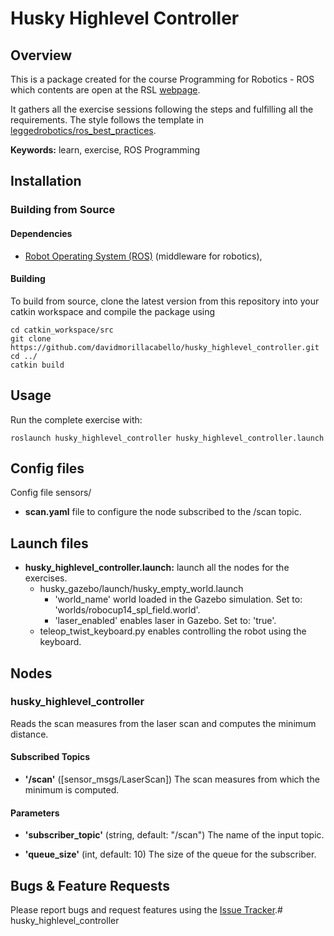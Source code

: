 # Husky Highlevel Controller

## Overview

This is a package created for the course Programming for Robotics - ROS
which contents are open at the RSL [webpage](https://rsl.ethz.ch/education-students/lectures/ros.html).

It gathers all the exercise sessions following the steps and fulfilling all the requirements.
The style follows the template in [leggedrobotics/ros_best_practices](https://github.com/leggedrobotics/ros_best_practices/tree/master/ros_package_template).

**Keywords:** learn, exercise, ROS Programming

## Installation

### Building from Source

#### Dependencies

- [Robot Operating System (ROS)](http://wiki.ros.org) (middleware for robotics),

#### Building

To build from source, clone the latest version from this repository into your catkin workspace and compile the package using

	cd catkin_workspace/src
	git clone https://github.com/davidmorillacabello/husky_highlevel_controller.git
	cd ../
	catkin build

## Usage

Run the complete exercise with:

	roslaunch husky_highlevel_controller husky_highlevel_controller.launch

## Config files

Config file sensors/ 

* **scan.yaml** file to configure the node subscribed to the /scan topic.

## Launch files

* **husky_highlevel_controller.launch:** launch all the nodes for the exercises.
    * husky_gazebo/launch/husky_empty_world.launch
        * 'world_name' world loaded in the Gazebo simulation. Set to: 'worlds/robocup14_spl_field.world'.
        * 'laser_enabled' enables laser in Gazebo. Set to: 'true'.
    * teleop_twist_keyboard.py enables controlling the robot using the keyboard.

## Nodes

### husky_highlevel_controller

Reads the scan measures from the laser scan and computes the minimum distance.

#### Subscribed Topics

* **'/scan'** ([sensor_msgs/LaserScan])
    The scan measures from which the minimum is computed.

#### Parameters

* **'subscriber_topic'** (string, default: "/scan")
    The name of the input topic.

* **'queue_size'** (int, default: 10)
    The size of the queue for the subscriber.

## Bugs & Feature Requests

Please report bugs and request features using the [Issue Tracker](https://github.com/davidmorillacabello/husky_highlevel_controller/issues).# husky_highlevel_controller
